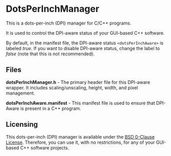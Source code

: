 # DotsPerInchManager
This is a dots-per-inch (DPI) manager for C/C++ programs.

It is used to control the DPI-aware status of your GUI-based C++ software.

By default, in the manifest file, the DPI-aware status `<dotsPerInchAware>` is labeled _true_. If you want to disable DPI-aware status, change the label to _false_ (note that this is not recommended).

## Files
**dotsPerInchManager.h** - The primary header file for this DPI-aware wrapper. It includes scaling/unscaling, height, width, and pixel management.

**dotsPerInchAware.manifest** - This manifest file is used to ensure that DPI-Aware is present in a C++ program.

## Licensing
This dots-per-inch (DPI) manager is available under the [BSD 0-Clause License](https://github.com/jwyble/DotsPerInchManager/blob/main/LICENSE). Therefore, you can use it, with no restrictions, for any of your GUI-based C++ software projects.
